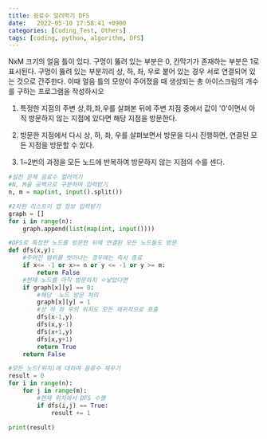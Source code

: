 ```yaml
---
title: 음료수 얼려먹기 DFS
date:   2022-05-10 17:58:41 +0900
categories: [Coding_Test, Others]
tags: [coding, python, algorithm, DFS]
---
```


NxM 크기의 얼음 틀이 있다. 구멍이 뚫려 있는 부분은 0, 칸막기가 존재하는 부분은 1로 표시된다. 구멍이 뚫려 있는 부분끼리 상, 하, 좌, 우로 붙어 있는 경우 서로 연결되어 있는 것으로 간주한다. 이때 얼음 틀의 모양이 주어졌을 때 생성되는 총 아이스크림의 개수를 구하는 프로그램을 작성하시오

 

1. 특정한 지점의 주변 상,하,좌,우를 살펴본 뒤에 주변 지점 중에서 값이 '0'이면서 아직 방문하지 않는 지점에 있다면 해당 지점을 방문한다.

2. 방문한 지점에서 다시 상, 하, 좌, 우를 살펴보면서 방문을 다시 진행하면, 연결된 모든 지점을 방문할 수 있다.

3. 1~2번의 과정을 모든 노드에 반복하여 방문하지 않는 지점의 수를 센다.


```python
#실전 문제 음료수 얼려먹기
#N, M을 공백으로 구분하여 입력받기
n, m = map(int, input().split())

#2차원 리스트이 맵 정보 입력받기
graph = []
for i in range(n):
    graph.append(list(map(int, input())))

#DFS로 특정한 노드를 방문한 뒤에 연결된 모든 노드들도 방문
def dfs(x,y):
    #주어진 범위를 벗어나는 경우에는 즉시 종료
    if x<= -1 or x>= n or y <= -1 or y >= m:
        return False
    #현재 노드를 아직 방문하지 ㅇ낳았다면
    if graph[x][y] == 0:
        #해당  노드 방문 처리
        graph[x][y] = 1
        #상 하 좌 우의 위치도 모든 재귀적으로 호출
        dfs(x-1,y)
        dfs(x,y-1)
        dfs(x+1,y)
        dfs(x,y+1)
        return True
    return False

#모든 노드(위치)에 대하여 음류수 채우기
result = 0
for i in range(n):
    for j in range(m):
        #현재 위치에서 DFS 수행
        if dfs(i,j) == True:
            result += 1

print(result)
```